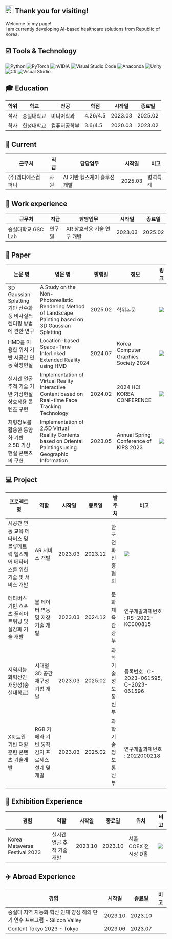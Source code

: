 ## <img src="https://raw.githubusercontent.com/Tarikul-Islam-Anik/Animated-Fluent-Emojis/master/Emojis/Smilies/Nerd%20Face.png" alt="Nerd Face" width="25" height="25" /> Thank you for visiting!
Welcome to my page!
<br>I am currently developing AI-based healthcare solutions from Republic of Korea.</br>

## ☑️ Tools & Technology
![Python](https://img.shields.io/badge/python-3670A0?style=for-the-badge&logo=python&logoColor=ffdd54)
![PyTorch](https://img.shields.io/badge/PyTorch-%23EE4C2C.svg?style=for-the-badge&logo=PyTorch&logoColor=white)
![nVIDIA](https://img.shields.io/badge/cuda-000000.svg?style=for-the-badge&logo=nVIDIA&logoColor=green)
![Visual Studio Code](https://img.shields.io/badge/Visual%20Studio%20Code-0078d7.svg?style=for-the-badge&logo=visual-studio-code&logoColor=white)
![Anaconda](https://img.shields.io/badge/Anaconda-%2344A833.svg?style=for-the-badge&logo=anaconda&logoColor=white)
![Unity](https://img.shields.io/badge/unity-%23000000.svg?style=for-the-badge&logo=unity&logoColor=white)
![C#](https://img.shields.io/badge/c%23-%23239120.svg?style=for-the-badge&logo=csharp&logoColor=white)
![Visual Studio](https://img.shields.io/badge/Visual%20Studio-5C2D91.svg?style=for-the-badge&logo=visual-studio&logoColor=white)

## 🎓 Education
|학위|학교|전공|학점|시작일|종료일|
|---|------|----|---|----|----|
|석사|숭실대학교|미디어학과|4.26/4.5|2023.03|2025.02|
|학사|한성대학교|컴퓨터공학부|3.6/4.5|2020.03|2023.02|

## 🏢 Current
|근무처|직급|담당업무|시작일|비고|
|---|------|----|----|----|
|(주)엠티에스컴퍼니|사원|AI 기반 헬스케어 솔루션 개발|2025.03|병역특례| <a href="http://gsclab.kr"><img src="https://img.shields.io/badge/GSCLab-556472?style=flat-square&logo=NintendoGameCube&logoColor=white"/></a>

## 📝 Work experience
|근무처|직급|담당업무|시작일|종료일| 
|---|------|----|----|----|
|숭실대학교 GSC Lab|연구원|XR 상호작용 기술 연구 개발|2023.03|2025.02|

## 📑 Paper
|논문 명|영문 명|발행일|정보|링크|
|------|------|----|---|---|
|3D Gaussian Splatting 기반 산수화풍 비사실적 렌더링 방법에 관한 연구|A Study on the Non-Photorealistic Rendering Method of Landscape Painting based on 3D Gaussian Splatting|2025.02|학위논문|<a href="https://www.riss.kr/search/detail/DetailView.do?p_mat_type=be54d9b8bc7cdb09&control_no=638a278bef506720ffe0bdc3ef48d419&keyword=3D%20Gaussian%20Splatting%20%EA%B8%B0%EB%B0%98%20%EC%82%B0%EC%88%98%ED%99%94%ED%92%8D%20%EB%B9%84%EC%82%AC%EC%8B%A4%EC%A0%81%20%EB%A0%8C%EB%8D%94%EB%A7%81%20%EB%B0%A9%EB%B2%95%EC%97%90%20%EA%B4%80%ED%95%9C%20%EC%97%B0%EA%B5%AC"><img src="https://img.shields.io/badge/Link-556472?style=flat-square&logo=Linkfire&logoColor=white"/></a>|
|HMD를 이용한 위치 기반 시공간 연동 확장현실|Location-based Space-Time Interlinked Extended Reality using HMD|2024.07|Korea Computer Graphics Society 2024|<a href="https://www.riss.kr/search/detail/DetailView.do?p_mat_type=1a0202e37d52c72d&control_no=876ad2e51c1c3ace4884a65323211ff0&keyword=HMD%20%EA%B8%B0%EB%B0%98%20%EC%8B%9C%EA%B3%B5%EA%B0%84%20%EC%97%B0%EB%8F%99"><img src="https://img.shields.io/badge/Link-556472?style=flat-square&logo=Linkfire&logoColor=white"/></a>|
|실시간 얼굴 추적 기술 기반 가상현실 상호작용 콘텐츠 구현|Implementation of Virtual Reality Interactive Content based on Real-time Face Tracking Technology|2024.02|2024 HCI KOREA CONFERENCE|<a href="https://www.riss.kr/search/detail/DetailView.do?p_mat_type=1a0202e37d52c72d&control_no=2a9b20f1b3b973afc85d2949c297615a&keyword=%EC%8B%A4%EC%8B%9C%EA%B0%84%20%EC%96%BC%EA%B5%B4%20%EC%B6%94%EC%A0%81%20%EA%B8%B0%EC%88%A0%20%EA%B8%B0%EB%B0%98%20%EA%B0%80%EC%83%81%ED%98%84%EC%8B%A4%20%EC%83%81%ED%98%B8%EC%9E%91%EC%9A%A9%20%EC%BD%98%ED%85%90%EC%B8%A0%20%EA%B5%AC%ED%98%84"><img src="https://img.shields.io/badge/Link-556472?style=flat-square&logo=Linkfire&logoColor=white"/></a>|
|지형정보를 활용한 동양화 기반 2.5D 가상현실 콘텐츠의 구현|Implementation of 2.5D Virtual Reality Contents based on Oriental Paintings using Geographic Information|2023.05|Annual Spring Conference of KIPS 2023|<a href="https://www.riss.kr/search/detail/DetailView.do?p_mat_type=1a0202e37d52c72d&control_no=55eed6da5e9fa38be9810257f7042666&keyword=%EC%A7%80%ED%98%95%EC%A0%95%EB%B3%B4%EB%A5%BC%20%ED%99%9C%EC%9A%A9%ED%95%9C%20%EB%8F%99%EC%96%91%ED%99%94%EA%B8%B0%EB%B0%98"><img src="https://img.shields.io/badge/Link-556472?style=flat-square&logo=Linkfire&logoColor=white"/></a>|

## 💻 Project
|프로젝트명|역할|시작일|종료일|발주처|비고|
|---|---|------|----|---|---|
|시공간 연동 교육 메타버스 및 볼류메트릭 헬스케어 메타버스를 위한 기술 및 서비스 개발|AR 서비스 개발|2023.03|2023.12|한국전파진흥협회|<a href="https://www.youtube.com/watch?v=o19jY0rnoRc&list=PLPcppWRsdoY2hGQQMM4IRvblQazTw-7IH&index=8"><img src="https://img.shields.io/badge/Link-556472?style=flat-square&logo=Linkfire&logoColor=white"/></a>|
|메타버스 기반 스포츠 플레이 트위닝 및 실감화 기술 개발|볼 데이터 연동 및 저장 기술 개발|2023.03|2024.12|문화체육관광부|연구개발과제번호 : RS-2022-KC000815|
|지역지능화혁신인재양성(숭실대학교)|시대별 3D 공간 재구성 기법 개발|2023.03|2025.02|과학기술정보통신부|등록번호 : C-2023-061595, C-2023-061596|
|XR 트윈 기반 재활 훈련 콘텐츠 기술개발|RGB 카메라 기반 동작 감지 프로세스 설계 및 개발|2023.03|2025.02|과학기술정보통신부|연구개발과제번호 : 2022000218|

## 🎨 Exhibition Experience
|경험|역할|시작일|종료일|위치|비고|
|---|---|------|----|---|---|
|Korea Metaverse Festival 2023|실시간 얼굴 추적 기술 개발|2023.10|2023.10|서울 COEX 전시장 D홀|<a href="https://www.aitimes.com/news/articleView.html?idxno=154420"><img src="https://img.shields.io/badge/Link-556472?style=flat-square&logo=Linkfire&logoColor=white"/></a>|

## ✈️ Abroad Experience
|경험|시작일|종료일|비고|
|---|------|----|---|
|숭실대 지역 지능화 혁신 인재 양성 해외 단기 연수 프로그램 - Silicon Valley|2023.10|2023.10||
|Content Tokyo 2023 - Tokyo|2023.06|2023.07||



